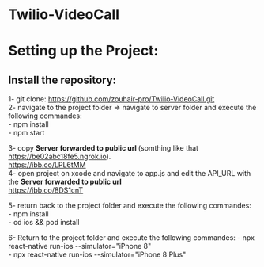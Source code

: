 # Twilio-VideoCall

# Setting up the Project:

## Install the repository:
  1- git clone: https://github.com/zouhair-pro/Twilio-VideoCall.git <br />
  2- navigate to the project folder => navigate to server folder and execute the following commandes:<br />
      - npm install <br />
      - npm start <br />
  
  3- copy <b> Server forwarded to public url </b> (somthing like that https://be02abc18fe5.ngrok.io). <br />
  https://ibb.co/LPL6tMM <br />
  4- open project on xcode and navigate to app.js and edit the API_URL with the <b> Server forwarded to public url </b> <br />
  https://ibb.co/8DS1cnT  <br />
  
  5- return back to the project folder and execute the following commandes: <br />
      -  npm install <br />
      -  cd ios && pod install <br />

  6- Return to the project folder and execute the following commandes:
      - npx react-native run-ios --simulator="iPhone 8" <br />
      - npx react-native run-ios --simulator="iPhone 8 Plus" <br />
  
  



